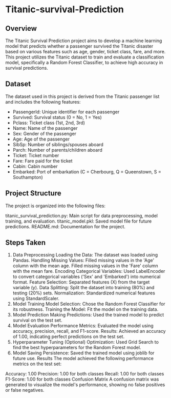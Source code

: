 # Titanic-survival-Prediction

## Overview
The Titanic Survival Prediction project aims to develop a machine learning model that predicts whether a passenger survived the Titanic disaster based on various features such as age, gender, ticket class, fare, and more. This project utilizes the Titanic dataset to train and evaluate a classification model, specifically a Random Forest Classifier, to achieve high accuracy in survival predictions.

## Dataset
The dataset used in this project is derived from the Titanic passenger list and includes the following features:

- PassengerId: Unique identifier for each passenger
- Survived: Survival status (0 = No, 1 = Yes)
- Pclass: Ticket class (1st, 2nd, 3rd)
- Name: Name of the passenger
- Sex: Gender of the passenger
- Age: Age of the passenger
- SibSp: Number of siblings/spouses aboard
- Parch: Number of parents/children aboard
- Ticket: Ticket number
- Fare: Fare paid for the ticket
- Cabin: Cabin number
- Embarked: Port of embarkation (C = Cherbourg, Q = Queenstown, S = Southampton)
  
## Project Structure
The project is organized into the following files:

titanic_survival_prediction.py: Main script for data preprocessing, model training, and evaluation.
titanic_model.pkl: Saved model file for future predictions.
README.md: Documentation for the project.

## Steps Taken
1. Data Preprocessing
Loading the Data: The dataset was loaded using Pandas.
Handling Missing Values:
Filled missing values in the 'Age' column with the mean age.
Filled missing values in the 'Fare' column with the mean fare.
Encoding Categorical Variables:
Used LabelEncoder to convert categorical variables ('Sex' and 'Embarked') into numerical format.
Feature Selection: Separated features (X) from the target variable (y).
Data Splitting: Split the dataset into training (80%) and testing (20%) sets.
Normalization: Standardized numerical features using StandardScaler.
2. Model Training
Model Selection: Chose the Random Forest Classifier for its robustness.
Training the Model: Fit the model on the training data.
3. Model Prediction
Making Predictions: Used the trained model to predict survival on the test set.
4. Model Evaluation
Performance Metrics: Evaluated the model using accuracy, precision, recall, and F1-score.
Results: Achieved an accuracy of 1.00, indicating perfect predictions on the test set.
5. Hyperparameter Tuning (Optional)
Optimization: Used Grid Search to find the best hyperparameters for the Random Forest model.
6. Model Saving
Persistence: Saved the trained model using joblib for future use.
Results
The model achieved the following performance metrics on the test set:

Accuracy: 1.00
Precision: 1.00 for both classes
Recall: 1.00 for both classes
F1-Score: 1.00 for both classes
Confusion Matrix
A confusion matrix was generated to visualize the model's performance, showing no false positives or false negatives.
